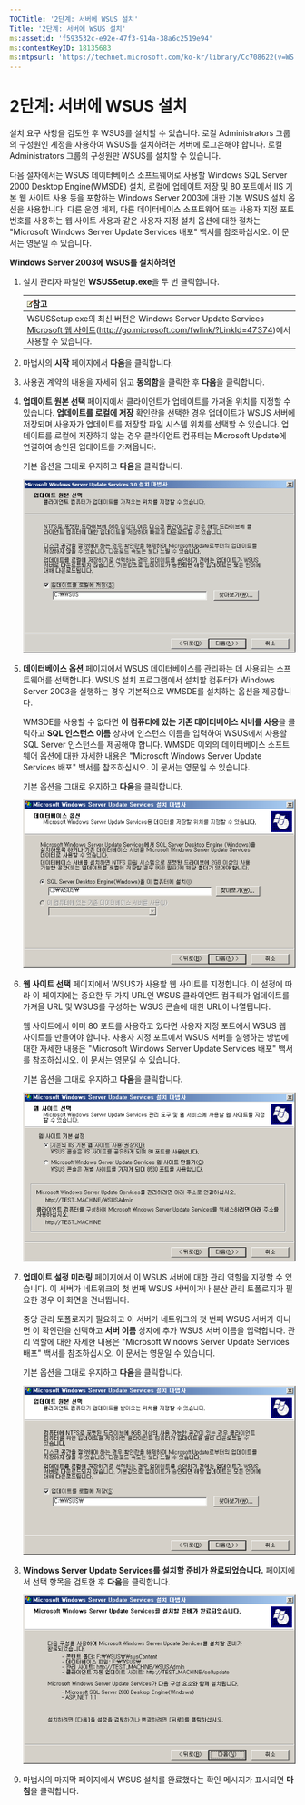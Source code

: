 ```yaml
---
TOCTitle: '2단계: 서버에 WSUS 설치'
Title: '2단계: 서버에 WSUS 설치'
ms:assetid: 'f593532c-e92e-47f3-914a-38a6c2519e94'
ms:contentKeyID: 18135683
ms:mtpsurl: 'https://technet.microsoft.com/ko-kr/library/Cc708622(v=WS.10)'
---
```


2단계: 서버에 WSUS 설치
=======================

설치 요구 사항을 검토한 후 WSUS를 설치할 수 있습니다. 로컬 Administrators 그룹의 구성원인 계정을 사용하여 WSUS를 설치하려는 서버에 로그온해야 합니다. 로컬 Administrators 그룹의 구성원만 WSUS를 설치할 수 있습니다.

다음 절차에서는 WSUS 데이터베이스 소프트웨어로 사용할 Windows SQL Server 2000 Desktop Engine(WMSDE) 설치, 로컬에 업데이트 저장 및 80 포트에서 IIS 기본 웹 사이트 사용 등을 포함하는 Windows Server 2003에 대한 기본 WSUS 설치 옵션을 사용합니다. 다른 운영 체제, 다른 데이터베이스 소프트웨어 또는 사용자 지정 포트 번호를 사용하는 웹 사이트 사용과 같은 사용자 지정 설치 옵션에 대한 절차는 "Microsoft Windows Server Update Services 배포" 백서를 참조하십시오. 이 문서는 영문일 수 있습니다.

**Windows Server 2003에 WSUS를 설치하려면**
1.  설치 관리자 파일인 **WSUSSetup.exe**을 두 번 클릭합니다.

    | ![](images/Cc708622.note(WS.10).gif)참고                                                                                                                                |
    |------------------------------------------------------------------------------------------------------------------------------------------------------------------------------------------------------|
    | WSUSSetup.exe의 최신 버전은 Windows Server Update Services [Microsoft 웹 사이트](http://go.microsoft.com/fwlink/?linkid=47374)(http://go.microsoft.com/fwlink/?LinkId=47374)에서 사용할 수 있습니다. |

2.  마법사의 **시작** 페이지에서 **다음**을 클릭합니다.

3.  사용권 계약의 내용을 자세히 읽고 **동의함**을 클릭한 후 **다음**을 클릭합니다.

4.  **업데이트 원본 선택** 페이지에서 클라이언트가 업데이트를 가져올 위치를 지정할 수 있습니다. **업데이트를 로컬에 저장** 확인란을 선택한 경우 업데이트가 WSUS 서버에 저장되며 사용자가 업데이트를 저장할 파일 시스템 위치를 선택할 수 있습니다. 업데이트를 로컬에 저장하지 않는 경우 클라이언트 컴퓨터는 Microsoft Update에 연결하여 승인된 업데이트를 가져옵니다.

    기본 옵션을 그대로 유지하고 **다음**을 클릭합니다.

    ![](images/Cc708622.fa6ac6a6-6814-4b7e-96e8-e08af5e534b8(WS.10).gif)

5.  **데이터베이스 옵션** 페이지에서 WSUS 데이터베이스를 관리하는 데 사용되는 소프트웨어를 선택합니다. WSUS 설치 프로그램에서 설치할 컴퓨터가 Windows Server 2003을 실행하는 경우 기본적으로 WMSDE를 설치하는 옵션을 제공합니다.

    WMSDE를 사용할 수 없다면 **이 컴퓨터에 있는 기존 데이터베이스 서버를 사용**을 클릭하고 **SQL 인스턴스 이름** 상자에 인스턴스 이름을 입력하여 WSUS에서 사용할 SQL Server 인스턴스를 제공해야 합니다. WMSDE 이외의 데이터베이스 소프트웨어 옵션에 대한 자세한 내용은 "Microsoft Windows Server Update Services 배포" 백서를 참조하십시오. 이 문서는 영문일 수 있습니다.

    기본 옵션을 그대로 유지하고 **다음**을 클릭합니다.

    ![](images/Cc708622.bc0b73ad-b338-437c-a3c7-0299e819840d(WS.10).gif)

6.  **웹 사이트 선택** 페이지에서 WSUS가 사용할 웹 사이트를 지정합니다. 이 설정에 따라 이 페이지에는 중요한 두 가지 URL인 WSUS 클라이언트 컴퓨터가 업데이트를 가져올 URL 및 WSUS를 구성하는 WSUS 콘솔에 대한 URL이 나열됩니다.

    웹 사이트에서 이미 80 포트를 사용하고 있다면 사용자 지정 포트에서 WSUS 웹 사이트를 만들어야 합니다. 사용자 지정 포트에서 WSUS 서버를 실행하는 방법에 대한 자세한 내용은 "Microsoft Windows Server Update Services 배포" 백서를 참조하십시오. 이 문서는 영문일 수 있습니다.

    기본 옵션을 그대로 유지하고 **다음**을 클릭합니다.

    ![](images/Cc708622.64ed7643-a050-4f54-bf9f-04cf7931adc0(WS.10).gif)

7.  **업데이트 설정 미러링** 페이지에서 이 WSUS 서버에 대한 관리 역할을 지정할 수 있습니다. 이 서버가 네트워크의 첫 번째 WSUS 서버이거나 분산 관리 토폴로지가 필요한 경우 이 화면을 건너뜁니다.

    중앙 관리 토폴로지가 필요하고 이 서버가 네트워크의 첫 번째 WSUS 서버가 아니면 이 확인란을 선택하고 **서버 이름** 상자에 추가 WSUS 서버 이름을 입력합니다. 관리 역할에 대한 자세한 내용은 "Microsoft Windows Server Update Services 배포" 백서를 참조하십시오. 이 문서는 영문일 수 있습니다.

    기본 옵션을 그대로 유지하고 **다음**을 클릭합니다.

    ![](images/Cc708622.f26e09d5-983c-418d-8511-8960850403ef(WS.10).gif)

8.  **Windows Server Update Services를 설치할 준비가 완료되었습니다.** 페이지에서 선택 항목을 검토한 후 **다음**을 클릭합니다.

    ![](images/Cc708622.20de7d09-3d30-4867-9253-6f353dd1923d(WS.10).gif)

9.  마법사의 마지막 페이지에서 WSUS 설치를 완료했다는 확인 메시지가 표시되면 **마침**을 클릭합니다.
